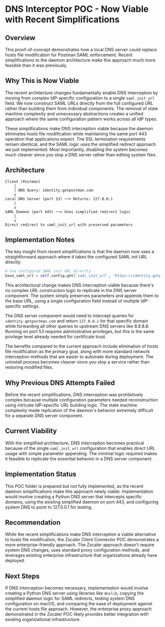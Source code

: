 # DNS Interceptor POC - Now Viable with Recent Simplifications

## Overview
This proof-of-concept demonstrates how a local DNS server could replace hosts file modification for Postman SAML enforcement. Recent simplifications to the daemon architecture make this approach much more feasible than it was previously.

## Why This is Now Viable

The recent architecture changes fundamentally enable DNS interception by moving from complex IdP-specific configuration to a single `saml_init_url` field. We now construct SAML URLs directly from the full configured URL rather than building them from individual components. The removal of state machine complexity and unnecessary abstractions creates a unified approach where the same configuration pattern works across all IdP types.

These simplifications make DNS interception viable because the daemon eliminates hosts file modification while maintaining the same port 443 operation that applications expect. The SSL termination requirements remain identical, and the SAML logic uses the simplified redirect approach we just implemented. Most importantly, disabling the system becomes much cleaner since you stop a DNS server rather than editing system files.

## Architecture
```
Client (Postman)
    |
    | DNS Query: identity.getpostman.com
    v
Local DNS Server (port 53) ──> Returns: 127.0.0.1
    |
    v
SAML Daemon (port 443) ──> Uses simplified redirect logic
    |
    v
Direct redirect to saml_init_url with preserved parameters
```

## Implementation Notes

The key insight from recent simplifications is that the daemon now uses a straightforward approach where it takes the configured SAML init URL directly:

```python
# Use configured SAML init URL directly  
base_saml_url = self.config.get('saml_init_url', 'https://identity.getpostman.com/sso/saml/init')
```

This architectural change makes DNS interception viable because there's no complex URL construction logic to replicate in the DNS server component. The system simply preserves parameters and appends them to the base URL, using a single configuration field instead of multiple IdP-specific settings.

The DNS server component would need to intercept queries for `identity.getpostman.com` and return `127.0.0.1` for that specific domain while forwarding all other queries to upstream DNS servers like 8.8.8.8. Running on port 53 requires administrative privileges, but this is the same privilege level already needed for certificate trust.

The benefits compared to the current approach include elimination of hosts file modification as the primary goal, along with more standard network interception methods that are easier to automate during deployment. The uninstall process becomes cleaner since you stop a service rather than restoring modified files.

## Why Previous DNS Attempts Failed

Before the recent simplifications, DNS interception was prohibitively complex because multiple configuration parameters needed reconstruction using intricate IdP-specific URL building logic. The state machine complexity made replication of the daemon's behavior extremely difficult for a separate DNS server component.

## Current Viability

With the simplified architecture, DNS interception becomes practical because of the single `saml_init_url` configuration that enables direct URL usage with simple parameter appending. The minimal logic required makes it feasible to replicate the essential behavior in a DNS server component.

## Implementation Status

This POC folder is prepared but not fully implemented, as the recent daemon simplifications make this approach newly viable. Implementation would involve creating a Python DNS server that intercepts specific domains, using the existing simplified daemon on port 443, and configuring system DNS to point to 127.0.0.1 for testing.

## Recommendation

While the recent simplifications make DNS interception a viable alternative to hosts file modification, the Zscaler Client Connector POC demonstrates a more enterprise-friendly approach. The Zscaler approach doesn't require system DNS changes, uses standard proxy configuration methods, and leverages existing enterprise infrastructure that organizations already have deployed.

## Next Steps

If DNS interception becomes necessary, implementation would involve creating a Python DNS server using libraries like `dnslib`, copying the simplified daemon logic for SAML redirects, testing system DNS configuration on macOS, and comparing the ease of deployment against the current hosts file approach. However, the enterprise proxy approach demonstrated in the Zscaler POC likely provides better integration with existing organizational infrastructure.